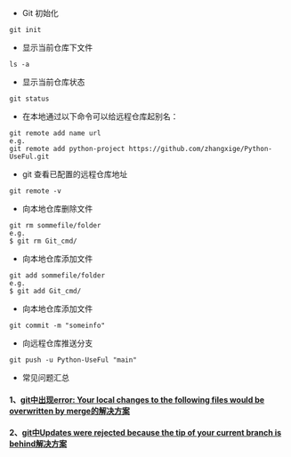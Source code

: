- Git 初始化
```shell
git init
```
- 显示当前仓库下文件
```shell
ls -a
```
- 显示当前仓库状态
```Shell
git status
```

- 在本地通过以下命令可以给远程仓库起别名：
``` Git bash
git remote add name url
e.g. 
git remote add python-project https://github.com/zhangxige/Python-UseFul.git

```

- git 查看已配置的远程仓库地址
``` Git bash
git remote -v
```

- 向本地仓库删除文件
``` Git bash
git rm sommefile/folder
e.g.
$ git rm Git_cmd/
```

- 向本地仓库添加文件
``` Git bash
git add sommefile/folder
e.g.
$ git add Git_cmd/
```

- 向本地仓库添加文件
``` Git bash
git commit -m "someinfo"
```

- 向远程仓库推送分支
``` Git bash
git push -u Python-UseFul "main"
```

- 常见问题汇总

#### 1、[git中出现error: Your local changes to the following files would be overwritten by merge的解决方案](https://blog.csdn.net/IT_SoftEngineer/article/details/107133284)

#### 2、[git中Updates were rejected because the tip of your current branch is behind解决方案](https://blog.csdn.net/IT_SoftEngineer/article/details/107133313)

